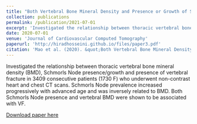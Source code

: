 ```yaml
---
title: "Both Vertebral Bone Mineral Density and Presence or Growth of Schmorls Node Are Important Pedictors for Future Vertebral Fracture"
collection: publications
permalink: /publication/2021-07-01
excerpt: 'Investigated the relationship between thoracic vertebral bone mineral density (BMD), Schmorls Node presence/growth and presence of vertebral fracture in 3409 consecutive patients (1730 F) who underwent non-contrast heart and chest CT scans. Schmorls Node prevalence increased progressively with advanced age and was inversely related to BMD. Both Schmorls Node presence and vertebral BMD were shown to be associated with VF.'
date: 2020-07-01
venue: 'Journal of Cardiovascular Computed Tomography'
paperurl: 'http://hiradhosseini.github.io/files/paper3.pdf'
citation: 'Mao et al. (2020). &quot;Both Vertebral Bone Mineral Density and Presence or Growth of Schmorls Node Are Important Pedictors for Future Vertebral Fracture.&quot; <i>Journal of Cardiovascular Computed Tomography</i>. 14(3).'
---
```

Investigated the relationship between thoracic vertebral bone mineral density (BMD), Schmorls Node presence/growth and presence of vertebral fracture in 3409 consecutive patients (1730 F) who underwent non-contrast heart and chest CT scans. Schmorls Node prevalence increased progressively with advanced age and was inversely related to BMD. Both Schmorls Node presence and vertebral BMD were shown to be associated with VF.

[Download paper here](http://hiradhosseini.github.io/files/paper3.pdf)

